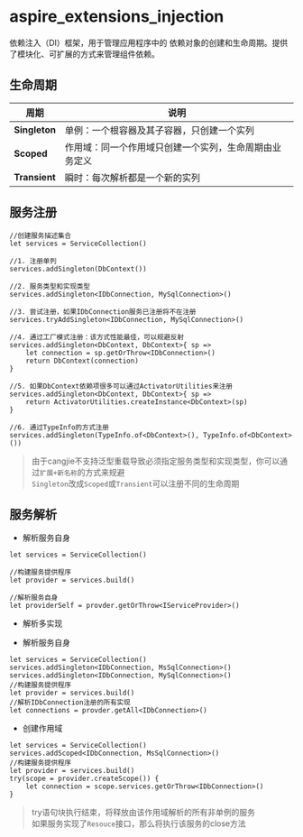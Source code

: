 # aspire_extensions_injection
依赖注入（DI）框架，用于管理应用程序中的 依赖对象的创建和生命周期。提供了模块化、可扩展的方式来管理组件依赖。

## 生命周期

| 周期                                               | 说明                                                     |
|---------------------------------------------------|----------------------------------------------------------|
| **Singleton**                                     | 单例：一个根容器及其子容器，只创建一个实列                   |
| **Scoped**                                        | 作用域：同一个作用域只创建一个实列，生命周期由业务定义        |
| **Transient**                                     | 瞬时：每次解析都是一个新的实列                              |

## 服务注册

``` cangjie
//创建服务描述集合
let services = ServiceCollection()

//1. 注册单列
services.addSingleton(DbContext())

//2. 服务类型和实现类型
services.addSingleton<IDbConnection, MySqlConnection>()

//3. 尝试注册，如果IDbConnection服务已注册将不在注册
services.tryAddSingleton<IDbConnection, MySqlConnection>()

//4. 通过工厂模式注册：该方式性能最佳，可以规避反射
services.addSingleton<DbContext, DbContext>{ sp => 
    let connection = sp.getOrThrow<IDbConnection>()
    return DbContext(connection)
}

//5. 如果DbContext依赖项很多可以通过ActivatorUtilities来注册
services.addSingleton<DbContext, DbContext>{ sp => 
    return ActivatorUtilities.createInstance<DbContext>(sp)
}

//6. 通过TypeInfo的方式注册
services.addSingleton(TypeInfo.of<DbContext>(), TypeInfo.of<DbContext>())
```

> 由于cangjie不支持泛型重载导致必须指定服务类型和实现类型，你可以通过`扩展+新名称`的方式来规避    
>  `Singleton`改成`Scoped`或`Transient`可以注册不同的生命周期

## 服务解析

* 解析服务自身

``` cangjie
let services = ServiceCollection()

//构建服务提供程序
let provider = services.build()

//解析服务自身
let providerSelf = provder.getOrThrow<IServiceProvider>()
``` 

* 解析多实现

* 解析服务自身

``` cangjie
let services = ServiceCollection()
services.addSingleton<IDbConnection, MsSqlConnection>()
services.addSingleton<IDbConnection, MySqlConnection>()
//构建服务提供程序
let provider = services.build()
//解析IDbConnection注册的所有实现
let connections = provder.getAll<IDbConnection>()
``` 

* 创建作用域

``` cangjie
let services = ServiceCollection()
services.addScoped<IDbConnection, MsSqlConnection>()
//构建服务提供程序
let provider = services.build()
try(scope = provider.createScope()) {
    let connection = scope.services.getOrThrow<IDbConnection>()
}
```
> try语句块执行结束，将释放由该作用域解析的所有非单例的服务    
> 如果服务实现了`Resouce`接口，那么将执行该服务的close方法